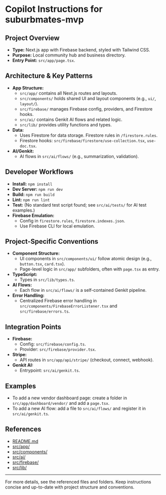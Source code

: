 # Copilot Instructions for suburbmates-mvp

## Project Overview

- **Type:** Next.js app with Firebase backend, styled with Tailwind CSS.
- **Purpose:** Local community hub and business directory.
- **Entry Point:** `src/app/page.tsx`.

## Architecture & Key Patterns

- **App Structure:**
  - `src/app/` contains all Next.js routes and layouts.
  - `src/components/` holds shared UI and layout components (e.g., `ui/`, `layout/`).
  - `src/firebase/` manages Firebase config, providers, and Firestore hooks.
  - `src/ai/` contains Genkit AI flows and related logic.
  - `src/lib/` provides utility functions and types.
- **Data:**
  - Uses Firestore for data storage. Firestore rules in `/firestore.rules`.
  - Firestore hooks: `src/firebase/firestore/use-collection.tsx`, `use-doc.tsx`.
- **AI/Genkit:**
  - AI flows in `src/ai/flows/` (e.g., summarization, validation).

## Developer Workflows

- **Install:** `npm install`
- **Dev Server:** `npm run dev`
- **Build:** `npm run build`
- **Lint:** `npm run lint`
- **Test:** (No standard test script found; see `src/ai/tests/` for AI test examples.)
- **Firebase Emulation:**
  - Config in `firestore.rules`, `firestore.indexes.json`.
  - Use Firebase CLI for local emulation.

## Project-Specific Conventions

- **Component Structure:**
  - UI components in `src/components/ui/` follow atomic design (e.g., `button.tsx`, `card.tsx`).
  - Page-level logic in `src/app/` subfolders, often with `page.tsx` as entry.
- **TypeScript:**
  - Types in `src/lib/types.ts`.
- **AI Flows:**
  - Each flow in `src/ai/flows/` is a self-contained Genkit pipeline.
- **Error Handling:**
  - Centralized Firebase error handling in `src/components/FirebaseErrorListener.tsx` and `src/firebase/errors.ts`.

## Integration Points

- **Firebase:**
  - Config: `src/firebase/config.ts`.
  - Provider: `src/firebase/provider.tsx`.
- **Stripe:**
  - API routes in `src/app/api/stripe/` (checkout, connect, webhook).
- **Genkit AI:**
  - Entrypoint: `src/ai/genkit.ts`.

## Examples

- To add a new vendor dashboard page: create a folder in `src/app/dashboard/vendor/` and add a `page.tsx`.
- To add a new AI flow: add a file to `src/ai/flows/` and register it in `src/ai/genkit.ts`.

## References

- [README.md](../README.md)
- [src/app/](../src/app/)
- [src/components/](../src/components/)
- [src/ai/](../src/ai/)
- [src/firebase/](../src/firebase/)
- [src/lib/](../src/lib/)

---

For more details, see the referenced files and folders. Keep instructions concise and up-to-date with project structure and conventions.

